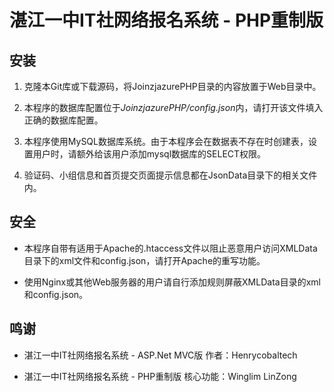 # 湛江一中IT社网络报名系统 - PHP重制版

## 安装

1. 克隆本Git库或下载源码，将JoinzjazurePHP目录的内容放置于Web目录中。

2. 本程序的数据库配置位于*JoinzjazurePHP/config.json*内，请打开该文件填入正确的数据库配置。

3. 本程序使用MySQL数据库系统。由于本程序会在数据表不存在时创建表，设置用户时，请额外给该用户添加mysql数据库的SELECT权限。

4. 验证码、小组信息和首页提交页面提示信息都在JsonData目录下的相关文件内。


## 安全

* 本程序自带有适用于Apache的.htaccess文件以阻止恶意用户访问XMLData目录下的xml文件和config.json，请打开Apache的重写功能。

* 使用Nginx或其他Web服务器的用户请自行添加规则屏蔽XMLData目录的xml和config.json。

## 鸣谢
* 湛江一中IT社网络报名系统 - ASP.Net MVC版 作者：Henrycobaltech

* 湛江一中IT社网络报名系统 - PHP重制版 核心功能：Winglim LinZong